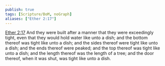 ```yaml
---
publish: true
tags: [Scripture/BoM, noGraph]
aliases: ["Ether 2:17"]
---
```

[Ether 2:17](https://churchofjesuschrist.org/study/scriptures/bofm/ether/2?lang=eng&id=p17#p17) And they were built after a manner that they were exceedingly tight, even that they would hold water like unto a dish; and the bottom thereof was tight like unto a dish; and the sides thereof were tight like unto a dish; and the ends thereof were peaked; and the top thereof was tight like unto a dish; and the length thereof was the length of a tree; and the door thereof, when it was shut, was tight like unto a dish.
